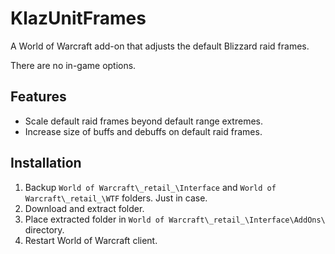 # KlazUnitFrames

A World of Warcraft add-on that adjusts the default Blizzard raid frames.

There are no in-game options.

## Features

- Scale default raid frames beyond default range extremes.
- Increase size of buffs and debuffs on default raid frames.

## Installation

1. Backup `World of Warcraft\_retail_\Interface` and `World of Warcraft\_retail_\WTF` folders. Just in case.
2. Download and extract folder.
3. Place extracted folder in `World of Warcraft\_retail_\Interface\AddOns\` directory.
4. Restart World of Warcraft client.
